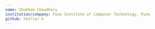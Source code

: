 ```yaml
---
name: Shubham Chaudhary
institution/company: Pune Institute of Computer Technology, Pune
github: Stellar-X
---
```

